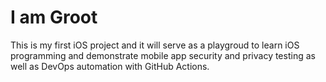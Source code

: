 # I am Groot
This is my first iOS project and it will serve as a playgroud to learn iOS programming and demonstrate mobile app security and privacy testing as well as DevOps automation with GitHub Actions.
